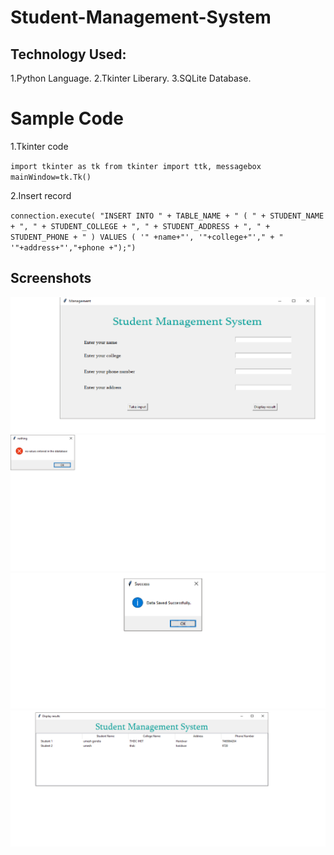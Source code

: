 # Student-Management-System

## Technology Used:
1.Python Language.
2.Tkinter Liberary.
3.SQLite Database.


# Sample Code

1.Tkinter code

``
import tkinter as tk
from tkinter import ttk, messagebox
mainWindow=tk.Tk()
``

2.Insert record 

``
connection.execute(
                "INSERT INTO " + TABLE_NAME + " ( " + STUDENT_NAME + ", " + STUDENT_COLLEGE + ", " + STUDENT_ADDRESS +
                                   ", " + STUDENT_PHONE + " ) VALUES ( '" +name+"', '"+college+"'," + " '"+address+"',"+phone +");")
``


## Screenshots

![img](https://github.com/GondiaUmesh/Student-Management-System/blob/master/front.png)
![img](https://github.com/GondiaUmesh/Student-Management-System/blob/master/novalue.png)
![img](https://github.com/GondiaUmesh/Student-Management-System/blob/master/sucess.png)
![img](https://github.com/GondiaUmesh/Student-Management-System/blob/master/saveddata.png)
